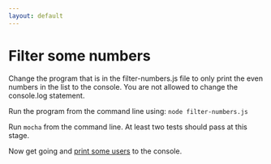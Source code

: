 ```yaml
---
layout: default
---
```


# Filter some numbers

Change the program that is in the filter-numbers.js file to only print the even numbers in the list to the console. You are not allowed to change the console.log statement.

Run the program from the command line using: `node filter-numbers.js`

Run `mocha` from the command line. At least two tests should pass at this stage.

Now get going and [print some users](/node-tutorial/print.html) to the console.

